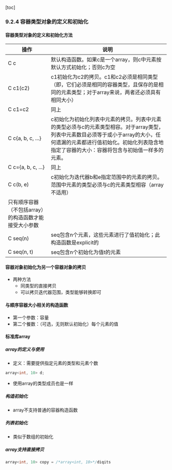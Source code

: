 [toc]

### 9.2.4 容器类型对象的定义和初始化

#### 容器类型对象的定义和初始化方法

| 操作                                                  | 说明                                                         |
| ----------------------------------------------------- | ------------------------------------------------------------ |
| C c                                                   | 默认构造函数。如果c是一个array，则c中元素按默认方式初始化；否则c为空 |
| C c1(c2)                                              | c1初始化为c2的拷贝。c1和c2必须是相同类型（即，它们必须是相同的容器类型，且保存的是相同的元素类型；对于array来说，两者还必须具有相同大小） |
| C c1=c2                                               | 同上                                                         |
| C c{a, b, c, ...}                                     | c初始化为初始化列表中元素的拷贝。列表中元素的类型必须与c的元素类型相容。对于array类型，列表中元素数目必须等于或小于array的大小，任何遗漏的元素都进行值初始化。初始化列表隐含地指定了容器的大小：容器将包含与初始值一样多的元素。 |
| C c={a, b, c, ...}                                    | 同上                                                         |
| C c(b, e)                                             | c初始化为迭代器b和e指定范围中的元素的拷贝。范围中元素的类型必须与c的元素类型相容（array不适用） |
| 只有顺序容器（不包括array）的构造函数才能接受大小参数 |                                                              |
| C seq(n)                                              | seq包含n个元素，这些元素进行了值初始化；此构造函数是explicit的 |
| C seq(n, t)                                           | seq包含n个初始化为值t的元素                                  |

#### 容器对象初始化为另一个容器对象的拷贝

* 两种方法
  * 同类型的直接拷贝
  * 可以拷贝迭代器范围，类型能够转换即可

#### 与顺序容器大小相关的构造函数

* 第一个参数：容量
* 第二个餐数：（可选，无则默认初始化）每个元素的值

#### 标准库array

##### array的定义与使用

* 定义：需要提供指定元素的类型和元素个数

```C++
array<int, 10> d;
```

* 使用array的类型成员也是一样

##### 构造初始化

* array不支持普通的容器构造函数

##### 列表初始化

* 类似于数组的初始化

##### array支持直接拷贝

```C++
array<int, 10> copy = /*array<int, 10>*/diqits
```

